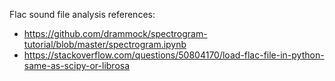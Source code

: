 Flac sound file analysis references:
  * https://github.com/drammock/spectrogram-tutorial/blob/master/spectrogram.ipynb
  * https://stackoverflow.com/questions/50804170/load-flac-file-in-python-same-as-scipy-or-librosa